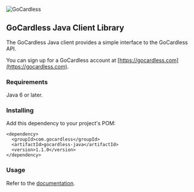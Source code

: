![GoCardless](https://gocardless.com/resources/logo.png)

## GoCardless Java Client Library

The GoCardless Java client provides a simple interface to the GoCardless API.

You can sign up for a GoCardless account at [https://gocardless.com](https://gocardless.com).

### Requirements

Java 6 or later.

### Installing

Add this dependency to your project's POM:

    <dependency>
      <groupId>com.gocardless</groupId>
      <artifactId>gocardless-java</artifactId>
      <version>1.1.0</version>
    </dependency>

### Usage

Refer to the [documentation](https://gocardless.com/docs).
